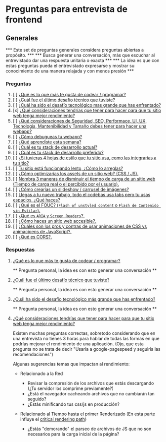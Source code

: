# Preguntas para entrevista de frontend
## Generales

*** Este set de preguntas generales considera preguntas abiertas a propósito. ***
*** Busca generar una conversación, más que escuchar al entrevistado dar una respuesta unitaria o exacta ***
*** La idea es que con estas preguntas pueda el entrevistado expresarse y mostrar su conocimiento de una manera relajada y con menos presión ***

### Preguntas
1. [ ] [¿Qué es lo que más te gusta de codear / programar?](#1)
1. [ ] [¿Cuál fue el último desafío técnico que tuviste?](#2)
1. [ ] [¿Cuál ha sido el desafío tecnológico mas grande que has enfrentado?](#3)
1. [x] [¿Qué consideraciones tendrías que tener para hacer para que tu sitio web tenga mejor rendimiento?](#4)
1. [ ] [¿Qué consideraciones de Seguridad, SEO, Performace, UI, UX, Tecnología, Mantenibilidad y Tamaño debes tener para hacer una webapp?](#5)
1. [ ] [¿Cómo debugueas tu webapp?](#6)
1. [ ] [¿Qué aprendiste esta semana?](#7)
1. [ ] [¿Cuál es tu stack de desarrollo actual?](#8)
1. [ ] [¿Cuál es tu stack de desarrollo preferido?](#9)
1. [ ] [¿Si tuvieras 4 hojas de estilo que tu sitio usa, como las integrarías a tu sitio?](#10)
1. [ ] [Tu sitio está funcionando lento, ¿Cómo lo arreglas?](#11)
1. [ ] [¿Cómo optimizarías los assets de un sitio web? (CSS / JS).](#12)
1. [ ] [Nombra 3 maneras de disminuir el tiempo de carga de un sitio web (Tiempo de carga real o el percibido por el usuario).](#13)
1. [ ] [¿Cómo crearías un slideshow / carrusel de imágenes?](#14)
1. [ ] [Llegas a tu nuevo trabajo, todo el codebas usa tabs pero tu usas espacios. ¿Qué haces?](#15)
1. [ ] [¿Qué es el FOUC? (`Flash of unstyled content` o `Flash de Contenido sin Estilar`).](#16)
1. [ ] [¿Qué es `ARIA` y `Screen Readers`?.](#17)
1. [ ] [¿Cómo haces un sitio web accesible?.](#18)
1. [ ] [¿Cuáles son los pros y contras de usar animaciones de CSS vs animacioens de JavaScript?.](#19)
1. [ ] [¿Qué es CORS?.](#20)


### Respuestas
1. [¿Qué es lo que más te gusta de codear / programar?](#1)
    <div id="1" />
    ** Pregunta personal, la idea es con esto generar una conversación **

1. [¿Cuál fue el último desafío técnico que tuviste?](#2)
    <div id="2" />
    ** Pregunta personal, la idea es con esto generar una conversación **

1. [¿Cuál ha sido el desafío tecnológico más grande que has enfrentado?](#3)
    <div id="3" />
    ** Pregunta personal, la idea es con esto generar una conversación **

1. [¿Qué consideraciones tendrías que tener para hacer para que tu sitio web tenga mejor rendimiento?](#4)
    <div id="4" />
    Existen muchas preguntas correctas, sobretodo considerando que en una entrevista no tienes 3 horas para hablar de todas las formas en que podrías mejorar el rendimiento de una aplicación.
    (Ojo, que esta pregunta no se trata de decir "Usaría a google-pagespeed y seguiría las recomendaciones")

    Algunas sugerencias temas que impactan al rendimiento:
    - Relacionado a la Red
      - Revisar la compresión de los archivos que estás descargando (¿Tu servidor los comprime previamente?)
      - ¿Está el navegador cacheando archivos que no cambiarán tan seguido?
      - ¿Estás minificando tus css/js en producción?

    - Relacionado al Tiempo hasta el primer Renderizado
      (En esta parte influye el [critical rendering path](https://developers.google.com/web/fundamentals/performance/critical-rendering-path/))
      - ¿Estás "demorando" el parseo de archivos de JS que no son necesarios para la carga inicial de la página? [<script defer src="..." />](http://www.growingwiththeweb.com/2014/02/async-vs-defer-attributes.html)
      - ¿Estás "demorando" el parseo de archivos de JS hasta que sea absolutamente necesario? [<script async src="..." />](http://www.growingwiththeweb.com/2014/02/async-vs-defer-attributes.html)
      - ¿Estás descargando CSS necesario para el renderizado incial? ¿O todo el CSS del sitio?
      - ¿Estás dividiendo tus CSS o JS en archivos mas pequeños y manejables?
      - ¿Estás tomando en cuenta la latencia de la Red? (¿WiFi v/s 3G?)

    - JS
      - ¿Estás bloqueando el eventloop con alguna tarea demasiado larga? (Prueba usando [WebWorkers](https://developer.mozilla.org/es/docs/Web/Guide/Performance/Usando_web_workers) para esto, tienen [excelente compatibilidad](http://caniuse.com/#feat=webworkers)).
      - Estás usando o ['eval'](http://stackoverflow.com/a/86580)

    - CSS
      - Reducir la cantidad de selectores para aplicar un estilo ayuda bastante [***Cuantas menos reglas se requieran para un elemento dado, más rápida será su resolución***](https://developer.mozilla.org/es/docs/Web/CSS/Escribir_CSS_eficiente)

1. [¿Qué consideraciones de Seguridad, SEO, Performance, UI, UX, Tecnología, Mantenibilidad y Tamaño debes tener para hacer una webapp?](#5)
    <div id="5" />

1. [¿Cómo debugueas tu webapp?](#6)
    <div id="6" />

1. [¿Qué aprendiste esta semana?](#7)
    <div id="7" />

1. [¿Cuál es tu stack de desarrollo actual?](#8)
    <div id="8" />
    ** Pregunta personal, la idea es con esto generar una conversación **

1. [¿Cuál es tu stack de desarrollo preferido?](#9)
    <div id="9" />
    ** Pregunta personal, la idea es con esto generar una conversación **

1. [Si tuvieras 4 hojas de estilo que tu sitio usa, ¿cómo las integrarías a tu sitio?](#10)
    <div id="10" />

1. [Tu sitio está funcionando lento, ¿cómo lo arreglas?](#11)
    <div id="11" />

1. [¿Cómo optimizarías los assets de un sitio web? (CSS / JS).](#12)
    <div id="12" />

1. [Nombra 3 maneras de disminuir el tiempo de carga de un sitio web (Tiempo de carga real o el percibido por el usuario).](#13)
    <div id="13" />

1. [¿Cómo crearías un slideshow / carrusel de imágenes?](#14)
    <div id="14" />

1. [Llegas a tu nuevo trabajo, todo el codebase usa tabs pero tu usas espacios. ¿Qué haces?](#15)
    <div id="15" />

1. [¿Qué es el FOUC? (`Flash of unstyled content` o `Flash de Contenido sin Estilar`).](#16)
    <div id="16" />

1. [¿Qué es `ARIA` y `Screen Readers`?.](#17)
    <div id="17" />

1. [¿Cómo haces un sitio web accesible?.](#18)
    <div id="18" />

1. [¿Cuáles son los pros y contras de usar animaciones de CSS vs animaciones de JavaScript?.](#19)
    <div id="19" />

1. [¿Qué es CORS?.](#20)
    <div id="20" />
